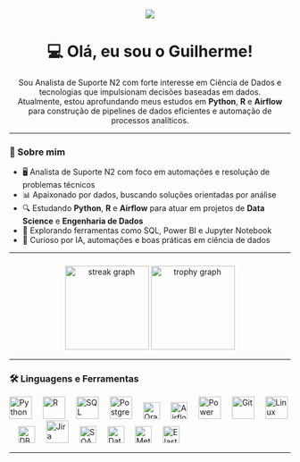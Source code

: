 






###

<div align="center">
  <img src="https://visitor-badge.laobi.icu/badge?page_id=guilhermedovalle&"  />
</div>

###

<h1 align="center">💻 Olá, eu sou o Guilherme!</h1>

<p align="center">
Sou Analista de Suporte N2 com forte interesse em Ciência de Dados e tecnologias que impulsionam decisões baseadas em dados.<br>
Atualmente, estou aprofundando meus estudos em <strong>Python</strong>, <strong>R</strong> e <strong>Airflow</strong> para construção de pipelines de dados eficientes e automação de processos analíticos.
</p>

---

<h3 align="left">🧠 Sobre mim</h3>

<ul>
  <li>🖥️ Analista de Suporte N2 com foco em automações e resolução de problemas técnicos</li>
  <li>📊 Apaixonado por dados, buscando soluções orientadas por análise</li>
  <li>🔍 Estudando <strong>Python</strong>, <strong>R</strong> e <strong>Airflow</strong> para atuar em projetos de <strong>Data Science</strong> e <strong>Engenharia de Dados</strong></li>
  <li>🚀 Explorando ferramentas como SQL, Power BI e Jupyter Notebook</li>
  <li>🧪 Curioso por IA, automações e boas práticas em ciência de dados</li>
</ul>

---
###
<div align="center">
  <img src="https://streak-stats.demolab.com?user=guilhermedovalle&locale=en&mode=daily&theme=dracula&hide_border=false&border_radius=5&order=3" height="150" alt="streak graph"  />
  <img src="https://github-profile-trophy.vercel.app?username=guilhermedovalle&theme=dracula&column=-1&row=1&margin-w=8&margin-h=8&no-bg=false&no-frame=false&order=4" height="150" alt="trophy graph"  />
</div>

---
###
<h3 align="left">🛠 Linguagens e Ferramentas</h3>

<div align="left">
  <!-- Python -->
  <img src="https://cdn.jsdelivr.net/gh/devicons/devicon/icons/python/python-original.svg" height="40" alt="Python" />
  <img width="12" />
  
  <!-- R -->
  <img src="https://www.r-project.org/logo/Rlogo.svg" height="40" alt="R" />
  <img width="12" />

  <!-- SQL (MySQL genérico) -->
  <img src="https://cdn.jsdelivr.net/gh/devicons/devicon/icons/mysql/mysql-original.svg" height="40" alt="SQL" />
  <img width="12" />

  <!-- PostgreSQL -->
  <img src="https://cdn.jsdelivr.net/gh/devicons/devicon/icons/postgresql/postgresql-original.svg" height="40" alt="PostgreSQL" />
  <img width="12" />

  <!-- Oracle (via Shields.io) -->
  <img src="https://img.shields.io/badge/Oracle-ED1C24?style=for-the-badge&logo=oracle&logoColor=white" height="30" alt="Oracle" />
  <img width="12" />

  <!-- Apache Airflow -->
  <img src="https://img.shields.io/badge/Apache%20Airflow-017CEE?style=for-the-badge&logo=apache-airflow&logoColor=white" height="30" alt="Airflow" />
  <img width="12" />

  <!-- Power BI -->
  <img src="https://img.icons8.com/color/48/000000/power-bi.png" height="40" alt="Power BI" />
  <img width="12" />

  <!-- Git -->
  <img src="https://cdn.jsdelivr.net/gh/devicons/devicon/icons/git/git-original.svg" height="40" alt="Git" />
  <img width="12" />

  <!-- Linux -->
  <img src="https://cdn.jsdelivr.net/gh/devicons/devicon/icons/linux/linux-original.svg" height="40" alt="Linux" />
  <img width="12" />

  <!-- DBeaver -->
  <img src="https://img.shields.io/badge/DBeaver-372923?style=for-the-badge&logo=data&logoColor=white" height="30" alt="DBeaver" />
  <img width="12" />

  <!-- Jira -->
  <img src="https://cdn.jsdelivr.net/gh/devicons/devicon/icons/jira/jira-original.svg" height="40" alt="Jira" />
  <img width="12" />

  <!-- SOAP (badge custom) -->
  <img src="https://img.shields.io/badge/SOAP-007396?style=for-the-badge&logo=w3c&logoColor=white" height="30" alt="SOAP" />
  <img width="12" />

  <!-- Datadog -->
  <img src="https://img.shields.io/badge/Datadog-632CA6?style=for-the-badge&logo=datadog&logoColor=white" height="30" alt="Datadog" />
  <img width="12" />

  <!-- Metabase -->
  <img src="https://img.shields.io/badge/Metabase-509EE3?style=for-the-badge&logo=metabase&logoColor=white" height="30" alt="Metabase" />
  <img width="12" />

  <!-- ElasticSearch -->
  <img src="https://img.shields.io/badge/ElasticSearch-005571?style=for-the-badge&logo=elasticsearch&logoColor=white" height="30" alt="Elasticsearch" />
</div>


---

###
